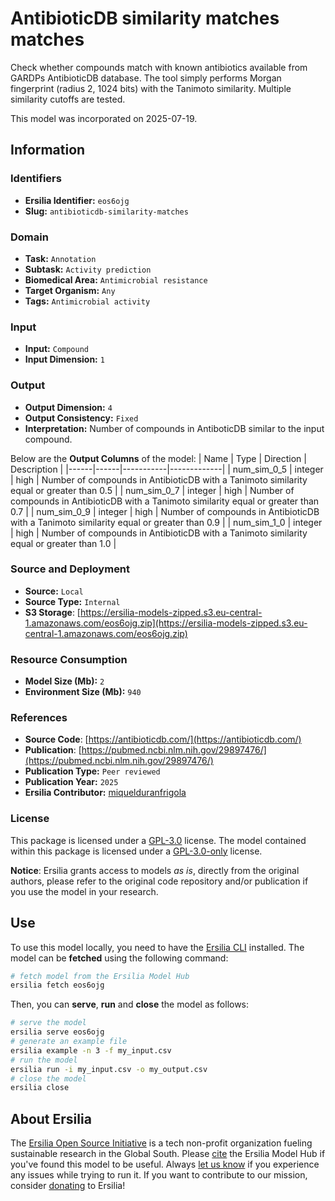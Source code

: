 # AntibioticDB similarity matches matches

Check whether compounds match with known antibiotics available from GARDPs AntibioticDB database. The tool simply performs Morgan fingerprint (radius 2, 1024 bits) with the Tanimoto similarity. Multiple similarity cutoffs are tested.

This model was incorporated on 2025-07-19.


## Information
### Identifiers
- **Ersilia Identifier:** `eos6ojg`
- **Slug:** `antibioticdb-similarity-matches`

### Domain
- **Task:** `Annotation`
- **Subtask:** `Activity prediction`
- **Biomedical Area:** `Antimicrobial resistance`
- **Target Organism:** `Any`
- **Tags:** `Antimicrobial activity`

### Input
- **Input:** `Compound`
- **Input Dimension:** `1`

### Output
- **Output Dimension:** `4`
- **Output Consistency:** `Fixed`
- **Interpretation:** Number of compounds in AntiboticDB similar to the input compound.

Below are the **Output Columns** of the model:
| Name | Type | Direction | Description |
|------|------|-----------|-------------|
| num_sim_0_5 | integer | high | Number of compounds in AntibioticDB with a Tanimoto similarity equal or greater than 0.5 |
| num_sim_0_7 | integer | high | Number of compounds in AntibioticDB with a Tanimoto similarity equal or greater than 0.7 |
| num_sim_0_9 | integer | high | Number of compounds in AntibioticDB with a Tanimoto similarity equal or greater than 0.9 |
| num_sim_1_0 | integer | high | Number of compounds in AntibioticDB with a Tanimoto similarity equal or greater than 1.0 |


### Source and Deployment
- **Source:** `Local`
- **Source Type:** `Internal`
- **S3 Storage**: [https://ersilia-models-zipped.s3.eu-central-1.amazonaws.com/eos6ojg.zip](https://ersilia-models-zipped.s3.eu-central-1.amazonaws.com/eos6ojg.zip)

### Resource Consumption
- **Model Size (Mb):** `2`
- **Environment Size (Mb):** `940`


### References
- **Source Code**: [https://antibioticdb.com/](https://antibioticdb.com/)
- **Publication**: [https://pubmed.ncbi.nlm.nih.gov/29897476/](https://pubmed.ncbi.nlm.nih.gov/29897476/)
- **Publication Type:** `Peer reviewed`
- **Publication Year:** `2025`
- **Ersilia Contributor:** [miquelduranfrigola](https://github.com/miquelduranfrigola)

### License
This package is licensed under a [GPL-3.0](https://github.com/ersilia-os/ersilia/blob/master/LICENSE) license. The model contained within this package is licensed under a [GPL-3.0-only](LICENSE) license.

**Notice**: Ersilia grants access to models _as is_, directly from the original authors, please refer to the original code repository and/or publication if you use the model in your research.


## Use
To use this model locally, you need to have the [Ersilia CLI](https://github.com/ersilia-os/ersilia) installed.
The model can be **fetched** using the following command:
```bash
# fetch model from the Ersilia Model Hub
ersilia fetch eos6ojg
```
Then, you can **serve**, **run** and **close** the model as follows:
```bash
# serve the model
ersilia serve eos6ojg
# generate an example file
ersilia example -n 3 -f my_input.csv
# run the model
ersilia run -i my_input.csv -o my_output.csv
# close the model
ersilia close
```

## About Ersilia
The [Ersilia Open Source Initiative](https://ersilia.io) is a tech non-profit organization fueling sustainable research in the Global South.
Please [cite](https://github.com/ersilia-os/ersilia/blob/master/CITATION.cff) the Ersilia Model Hub if you've found this model to be useful. Always [let us know](https://github.com/ersilia-os/ersilia/issues) if you experience any issues while trying to run it.
If you want to contribute to our mission, consider [donating](https://www.ersilia.io/donate) to Ersilia!
